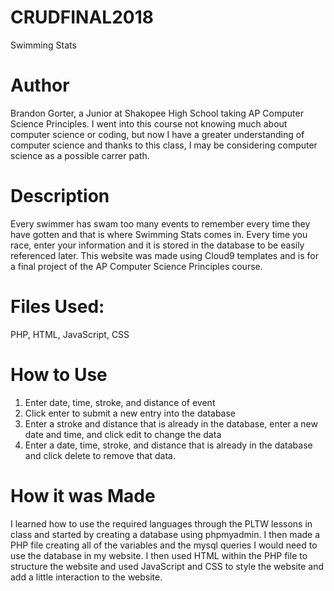 # CRUDFINAL2018
Swimming Stats 

# Author
Brandon Gorter, a Junior at Shakopee High School taking AP Computer Science Principles. I went into this course not knowing much about computer science or coding, but now I have a greater understanding of computer science and thanks to this class, I may be considering computer science as a possible carrer path.

# Description
Every swimmer has swam too many events to remember every time they have gotten and that is where Swimming Stats comes in. Every time you race, enter your information and it is stored in the database to be easily referenced later. This website was made using Cloud9 templates and is for a final project of the AP Computer Science Principles course.

# Files Used:
PHP, HTML, JavaScript, CSS

# How to Use
1. Enter date, time, stroke, and distance of event
2. Click enter to submit a new entry into the database
3. Enter a stroke and distance that is already in the database, enter a new date and time, and click edit to change the data
4. Enter a date, time, stroke, and distance that is already in the database and click delete to remove that data.

# How it was Made
I learned how to use the required languages through the PLTW lessons in class and started by creating a database using phpmyadmin. I then made a PHP file creating all of the variables and the mysql queries I would need to use the database in my website. I then used HTML within the PHP file to structure the website and used JavaScript and CSS to style the website and add a little interaction to the website. 
